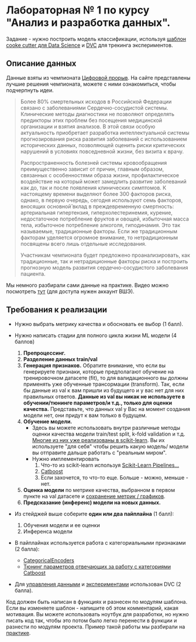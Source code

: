 # Лабораторная № 1 по курсу "Анализ и разработка данных".

Задание - нужно построить модель классификации, используя [шаблон cooke cutter для Data Science](https://drivendata.github.io/cookiecutter-data-science/) и [DVC](https://dvc.org) для трекинга экспериментов.

## Описание данных

Данные взяты из чемпионата [Цифровой прорыв](https://hacks-ai.ru/championships/758240). На сайте представлены лучшие решения чемпионата, можете с ними ознакомиться, чтобы подчерпнуть идеи.

> Более 80% смертельных исходов в Российской Федерации связано с заболеваниями Сердечно-сосудистой системы. Клинические методы диагностики не позволяют определять предикторы этих проблем без посещения медицинской организации и взятия анализов. В этой связи особую актуальность приобретает разработка интеллектуальной системы прогнозирования риска развития заболеваний с использованием исторических данных, позволяющей оценить риски критических нарушений в условиях повседневной жизни, без визита к врачу.
>
> Распространенность болезней системы кровообращения преимущественно зависит от причин, главным образом, связанных с особенностями образа жизни, профилактическое воздействие на который может замедлить развитие заболеваний как до, так и после появления клинических симптомов. К настоящему времени выделяют более 300 факторов риска, однако, в первую очередь, сегодня используют семь факторов, вносящих основной̆ вклад в преждевременную смертность: артериальная гипертензия, гиперхолестеринемия, курение, недостаточное потребление фруктов и овощей, избыточная масса тела, избыточное потребление алкоголя, гиподинамия. Это так называемые, традиционные факторы. Если же традиционным факторам уделяется огромное внимание, то нетрадиционным посвящены всего лишь отдельные исследования.
>
> Участникам чемпионата будет предложено проанализировать, как традиционные, так и нетрадиционные факторы риска и построить прогнозную модель развития сердечно-сосудистого заболевания пациента.

Мы немного разбирали сами данные на практике. Видео можно посмотреть [тут](https://eduhseru.sharepoint.com/:v:/s/AdvancedDataAnalysis2022/EZw_TeFlH5tGgiDp_LO-8JkByc1kg24mZVN9Y4c42MRuPQ?e=f7aCbE) (для доступа нужен аккаунт ВШЭ).

## Требования к реализации

* Нужно выбрать метрику качества и обосновать ее выбор (1 балл).

* Нужно написать стадии для полного цикла жизни ML модели (4 баллов)
    1. **Препроцессинг.**
    1. **Разделение данных train/val**
    1. **Генерация признаков.** Обратите внимание, что если вы генерируете признаки, которые предполагают обучение на тренировочном датасете (fit), то для валидационного вы должны применять уже обученные трансормации (transform). Так, если бы данные из val к вам пришли из будущего и у вас нет для них правильных ответов. **Данные из val вы никак не используете в обучении/тюнинге параметров/и т.д., только для оценки качества.** Представьте, что данных val у Вас на момент создания модели нет, они придут к вам только в будущем.
    1. **Обучение модели.**
        * Здесь вы можете использовать внутри различные методы оценки качества модели train/test split, k-fold validation и т.д. [Многие из них уже реализованы в scikit-learn](https://scikit-learn.org/stable/modules/classes.html#module-sklearn.model_selection). Вы их используете "для себя" чтобы решить какую модель/ модели вы отправите дальше работать с "реальным миром".
        * Нужно имплементировать
            1. Что-то из scikit-learn используя [Scikit-Learn Pipelines...](https://scikit-learn.org/stable/modules/classes.html#module-sklearn.pipeline)
            1. [Catboost](https://catboost.ai)
            1. Если захочется, то что-то еще. Больше - можно, меньше - нет.
    1. **Оценка модели** по метрике качества, выбранном в первом пункте на val датасете и [сохранение метрик / графиков](https://dvc.org/doc/start/data-management/metrics-parameters-plots).
    1. **Предсказание (инференс) модели на новых данных.**
    
* Из стейджей выше соберите **один или два пайплайна** (1 балл):
    1. Обучения модели и ее оценки
    1. Инференса модели

* В пайплайнах используется работа с категориальными признаками (2 балла):
    * [CategoricalEncoders](https://contrib.scikit-learn.org/category_encoders/targetencoder.html)
    * [Тюнинг параметров отвечающих за работу с категориями Catboost](https://github.com/catboost/tutorials/blob/master/categorical_features/categorical_features_parameters.ipynb)
* Для [управления данными](https://dvc.org/doc/start/data-management) и [экспериментами](https://dvc.org/doc/start/experiment-management/experiments) использован DVC (2 балла).

Код должен быть написан в функциях и разнесен по модулям шаблона. Если вы изменяете шаблон - напишите об этом комментарий, какая мотивация.
Вы можете использовать ноутбук для разработки, но нужно писать код так, чтобы это потом было легко перенести в функции и разнести по модулям проекта. Пример такой работы мы разбирали на [практике](https://eduhseru.sharepoint.com/:v:/s/AdvancedDataAnalysis2022/EZw_TeFlH5tGgiDp_LO-8JkByc1kg24mZVN9Y4c42MRuPQ?e=f7aCbE).


